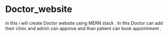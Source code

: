 # Doctor_website
in this i will create Doctor website using MERN stack . In this Doctor can add their clinic and admin can approve and than patient can book appointment .
